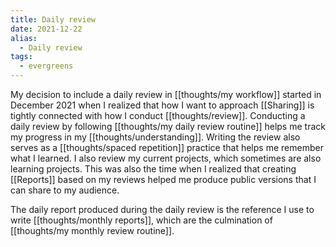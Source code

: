 ```yaml
---
title: Daily review
date: 2021-12-22
alias:
  - Daily review
tags:
  - evergreens
---
```

My decision to include a daily review in [[thoughts/my workflow]] started in December 2021 when I realized that how I want to approach [[Sharing]] is tightly connected with how I conduct [[thoughts/review]]. Conducting a daily review by following [[thoughts/my daily review routine]] helps me track my progress in my [[thoughts/understanding]]. Writing the review also serves as a [[thoughts/spaced repetition]] practice that helps me remember what I learned. I also review my current projects, which sometimes are also learning projects. This was also the time when I realized that creating [[Reports]] based on my reviews helped me produce public versions that I can share to my audience.

The daily report produced during the daily review is the reference I use to write [[thoughts/monthly reports]], which are the culmination of [[thoughts/my monthly review routine]].